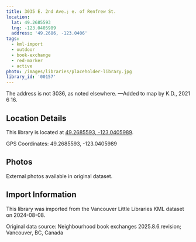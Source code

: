 ```yaml
---
title: 3035 E. 2nd Ave.; e. of Renfrew St.
location:
  lat: 49.2685593
  lng: -123.0405989
  address: '49.2686, -123.0406'
tags:
  - kml-import
  - outdoor
  - book-exchange
  - red-marker
  - active
photo: /images/libraries/placeholder-library.jpg
library_id: '00157'
---
```

The address is not 3036, as noted elsewhere.
—Added to map by K.D., 2021 6 16.

## Location Details

This library is located at [49.2685593, -123.0405989](https://www.google.com/maps?q=49.2685593,-123.0405989).

GPS Coordinates: 49.2685593, -123.0405989

## Photos

External photos available in original dataset.

## Import Information

This library was imported from the Vancouver Little Libraries KML dataset on 2024-08-08.

Original data source: Neighbourhood book exchanges 2025.8.6.revision; Vancouver, BC, Canada
